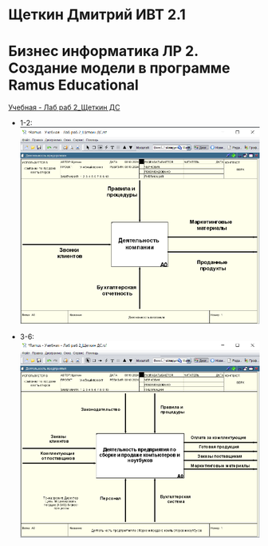 # Щеткин Дмитрий ИВТ 2.1
# Бизнес информатика ЛР 2. Создание модели в программе Ramus Educational

[Учебная - Лаб раб 2_Щеткин ДС](lab2.rsf)

- 1-2:
![](photos/1.png)

- 3-6:
![](photos/2.png)

